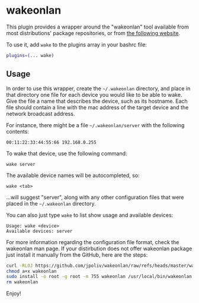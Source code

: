 # wakeonlan

This plugin provides a wrapper around the "wakeonlan" tool available from most
distributions' package repositories, or from [the following website](https://github.com/jpoliv/wakeonlan).

To use it, add `wake` to the plugins array in your bashrc file:

```bash
plugins=(... wake)
```

## Usage

In order to use this wrapper, create the `~/.wakeonlan` directory, and place in
that directory one file for each device you would like to be able to wake. Give
the file a name that describes the device, such as its hostname. Each file
should contain a line with the mac address of the target device and the network
broadcast address.

For instance, there might be a file `~/.wakeonlan/server` with the following
contents:

```
00:11:22:33:44:55:66 192.168.0.255
```

To wake that device, use the following command:

```console
wake server
```

The available device names will be autocompleted, so:

```console
wake <tab>
```

...will suggest "server", along with any other configuration files that were
placed in the `~/.wakeonlan` directory.

You can also just type `wake` to list show usage and available devices:
```
Usage: wake <device>
Available devices: server 
```

For more information regarding the configuration file format, check the
wakeonlan man page. If your distirbution does not offer wakeonlan package just install it manually from the GitHub, here are the steps:

```bash
curl -RLOJ https://github.com/jpoliv/wakeonlan/raw/refs/heads/master/wakeonlan
chmod a+x wakeonlan
sudo install -o root -g root -m 755 wakeonlan /usr/local/bin/wakeonlan
rm wakeonlan
```
Enjoy!
